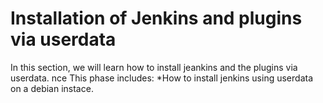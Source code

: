 # Installation of Jenkins and plugins via userdata
In this section, we will learn how to install jeankins and the plugins via userdata.
nce
This phase includes:
*How to install jenkins using userdata on a debian instace.


